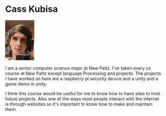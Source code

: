 # Cass Kubisa

 ![CassKubisa](/images/CassKubisa.jpg)
 
I am a senior computer science major at New Paltz. I've taken every cs course at New Paltz except language Processing and projects. The projects I have worked on here are a raspberry pi security device and a unity and a game demo in unity.

I think this course would be useful for me to know how to have sites to host future projects. Also one of the ways most people interact with the internet is through websites so it's important to know how to make and maintain them.